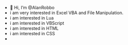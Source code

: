 - 👋 Hi, I’m @AlanRobbo
- i am very interested in Excel VBA and File Manipulation.
- i am interested in Lua
- i am interested in VBScript
- i am interested in HTML
- i am interested in CSS
- 

<!---
AlanRobbo/AlanRobbo is a ✨ special ✨ repository because its `README.md` (this file) appears on your GitHub profile.
You can click the Preview link to take a look at your changes.
--->
